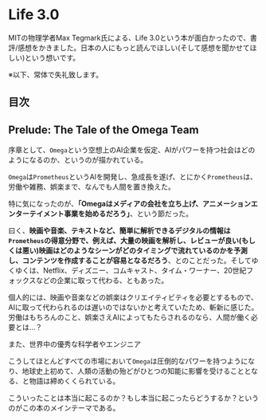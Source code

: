 
# Life 3.0

MITの物理学者Max Tegmark氏による、Life 3.0という本が面白かったので、書評/感想をかきました。日本の人にもっと読んでほしい(そして感想を聞かせてほしい)という想いです。

※以下、常体で失礼致します。

## 目次

## Prelude: The Tale of the Omega Team

序章として、`Omega`という空想上のAI企業を仮定、AIがパワーを持つ社会はどのようになるのか、というのが描かれている。

`Omega`は`Prometheus`というAIを開発し、急成長を遂げ、とにかく`Prometheus`は、労働や雑務、娯楽まで、なんでも人間を置き換えた。

特に気になったのが、**「Omegaはメディアの会社を立ち上げ、アニメーションエンターテイメント事業を始めるだろう」**、という節だった。

曰く、**映画や音楽、テキストなど、簡単に解析できるデジタルの情報は`Prometheus`の得意分野で、例えば、大量の映画を解析し、レビューが良い(もしくは悪い)映画はどのようなシーンがどのタイミングで流れているのかを予測し、コンテンツを作成することが容易となるだろう**、とのことだった。そしてゆくゆくは、Netflix、ディズニー、コムキャスト、タイム・ワーナー、20世紀フォックスなどの企業に取って代わる、ともあった。

個人的には、映画や音楽などの娯楽はクリエイティビティを必要とするもので、AIに取って代わられるのは遅いのではないかと考えていたため、斬新に感じた。労働はもちろんのこと、娯楽さえAIによってもたらされるのなら、人間が働く必要とは…？

また、世界中の優秀な科学者やエンジニア


こうしてほとんどすべての市場において`Omega`は圧倒的なパワーを持つようになり、地球史上初めて、人類の活動の殆どがひとつの知能に影響を受けることとなる、と物語は締めくくられている。

こういったことは本当に起こるのか？もし本当に起こったらどうするか？というのがこの本のメインテーマである。
